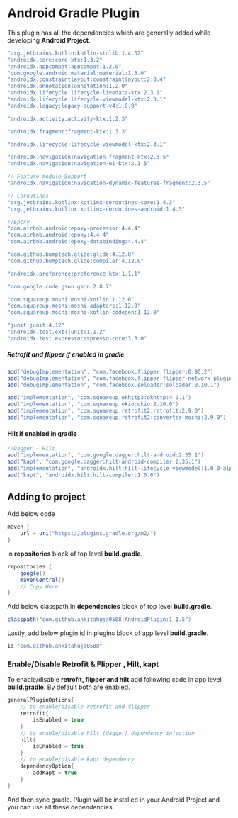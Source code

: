 # Android Gradle Plugin

This plugin has all the dependencies which are generally added while developing **Android Project**.

```groovy
"org.jetbrains.kotlin:kotlin-stdlib:1.4.32"
"androidx.core:core-ktx:1.3.2"
"androidx.appcompat:appcompat:1.2.0"
"com.google.android.material:material:1.3.0"
"androidx.constraintlayout:constraintlayout:2.0.4"
"androidx.annotation:annotation:1.2.0"
"androidx.lifecycle:lifecycle-livedata-ktx:2.3.1"
"androidx.lifecycle:lifecycle-viewmodel-ktx:2.3.1"
"androidx.legacy:legacy-support-v4:1.0.0"

"androidx.activity:activity-ktx:1.2.3"

"androidx.fragment:fragment-ktx:1.3.3"

"androidx.lifecycle:lifecycle-viewmodel-ktx:2.3.1"

"androidx.navigation:navigation-fragment-ktx:2.3.5"
"androidx.navigation:navigation-ui-ktx:2.3.5"

// Feature module Support
"androidx.navigation:navigation-dynamic-features-fragment:2.3.5"

// Coroutines
"org.jetbrains.kotlinx:kotlinx-coroutines-core:1.4.3"
"org.jetbrains.kotlinx:kotlinx-coroutines-android:1.4.3"

//Epoxy
"com.airbnb.android:epoxy-processor:4.4.4"
"com.airbnb.android:epoxy:4.4.4"
"com.airbnb.android:epoxy-databinding:4.4.4"

"com.github.bumptech.glide:glide:4.12.0"
"com.github.bumptech.glide:compiler:4.12.0"

"androidx.preference:preference-ktx:1.1.1"

"com.google.code.gson:gson:2.8.7"

"com.squareup.moshi:moshi-kotlin:1.12.0"
"com.squareup.moshi:moshi-adapters:1.12.0"
"com.squareup.moshi:moshi-kotlin-codegen:1.12.0"

"junit:junit:4.12"
"androidx.test.ext:junit:1.1.2"
"androidx.test.espresso:espresso-core:3.3.0"
```

##### Retrofit and flipper if enabled in gradle

```groovy
add("debugImplementation", "com.facebook.flipper:flipper:0.90.2")
add("debugImplementation", "com.facebook.flipper:flipper-network-plugin:0.90.2")
add("debugImplementation", "com.facebook.soloader:soloader:0.10.1")

add("implementation", "com.squareup.okhttp3:okhttp:4.9.1")
add("implementation", "com.squareup.okio:okio:2.10.0")
add("implementation", "com.squareup.retrofit2:retrofit:2.9.0")
add("implementation", "com.squareup.retrofit2:converter-moshi:2.9.0")
```

#### Hilt if enabled in gradle

```groovy
//Dagger - Hilt
add("implementation", "com.google.dagger:hilt-android:2.35.1")
add("kapt", "com.google.dagger:hilt-android-compiler:2.35.1")
add("implementation", "androidx.hilt:hilt-lifecycle-viewmodel:1.0.0-alpha03")
add("kapt", "androidx.hilt:hilt-compiler:1.0.0")
```

## Adding to project

Add below code

```groovy
maven {
    url = uri("https://plugins.gradle.org/m2/")
}
```

in **repositories** block of top level **build.gradle**.

```groovy
repositories {
    google()
    mavenCentral()
    // Copy Here
}
```

Add below classpath in **dependencies** block of top level **build.gradle**.

```groovy
classpath("com.github.ankitahuja0508:AndroidPlugin:1.1.5")
```

Lastly, add below plugin id in plugins block of app level **build.gradle**.

```groovy
id "com.github.ankitahuja0508"
```

### Enable/Disable Retrofit & Flipper , Hilt, kapt
To enable/disable **retrofit, flipper and hilt** add following code in app level **build.gradle**. By default both are enabled.
```groovy
generalPluginOptions{
    // to enable/disable retrofit and flipper
    retrofit{
        isEnabled = true
    }
    // to enable/disable hilt (dagger) dependency injection
    hilt{
        isEnabled = true
    }
    // to enable/disable kapt dependency
    dependencyOption{
        addKapt = true
    }
}
```

And then sync gradle. Plugin will be installed in your Android Project and you can use all these dependencies.
